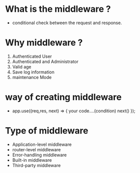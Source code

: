 # What is the middleware ?

- conditional check between the request and response.

# Why middleware ?

1. Authenticated User
2. Authenticated and Administrator
3. Valid age
4. Save log information
5. maintenance Mode

# way of creating middleware

- app.use((req,res, next) => {
  your code....(condition)
  next()
  });

# Type of middleware

- Application-level middleware
- router-level middleware
- Error-handling middleware
- Built-in middleware
- Third-party middleware
